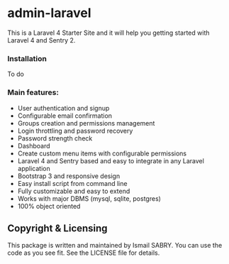# admin-laravel
This is a Laravel 4 Starter Site and it will help you getting started with Laravel 4 and Sentry 2.

### Installation
To do

### Main features:
 - User authentication and signup
 - Configurable email confirmation
 - Groups creation and permissions management
 - Login throttling and password recovery
 - Password strength check
 - Dashboard
 - Create custom menu items with configurable permissions
 - Laravel 4 and Sentry based and easy to integrate in any Laravel application
 - Bootstrap 3 and responsive design
 - Easy install script from command line
 - Fully customizable and easy to extend
 - Works with major DBMS (mysql, sqlite, postgres)
 - 100% object oriented


## Copyright & Licensing

This package is written and maintained by Ismail SABRY. You can use the code as you see fit. See the LICENSE file for details.
